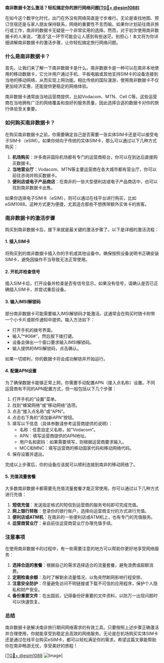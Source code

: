 **南非数据卡怎么激活？轻松搞定你的旅行网络问题[[TG💪+ @esim1088](https://t.me/s/esim1088)]**

在如今这个数字化时代，出门在外没有网络简直是寸步难行。无论是查找地图、预订住宿还是与家人朋友保持联系，网络的重要性不言而喻。如果你计划前往南非旅行或工作，南非的数据卡无疑是一个非常实用的选择。然而，对于初次使用南非数据卡的人来说，“激活”这一环节可能会让人感到有些迷茫。别担心！本文将为你详细讲解南非数据卡的激活步骤，让你轻松搞定旅行网络问题。

### 什么是南非数据卡？

首先，让我们来了解一下南非数据卡是什么。南非数据卡是一种可以在南非本地使用的移动数据卡，它允许用户通过手机、平板电脑或其他支持SIM卡的设备连接到当地的移动网络，从而实现上网功能。相比传统的国际漫游，使用南非数据卡不仅更加经济实惠，还能提供更稳定的网络体验。

南非数据卡通常由当地运营商提供，比如Vodacom、MTN、Cell C等。这些运营商在当地拥有广泛的网络覆盖和良好的服务质量，因此选择合适的数据卡对你的旅行体验至关重要。

### 如何购买南非数据卡？

在购买南非数据卡之前，你需要确定自己是否需要一张实体SIM卡还是可以接受电子SIM卡（eSIM）。如果你倾向于传统的实体SIM卡，那么可以通过以下几种方式购买：

1. **机场购买**：许多南非国际机场都有专门的运营商柜台，你可以在到达后直接购买数据卡。
2. **当地营业厅**：Vodacom、MTN等主要运营商在各大城市都有营业厅，你可以前往咨询并购买数据卡。
3. **便利店或电子产品商店**：在南非的一些大型便利店或电子产品商店中，也可以找到南非数据卡出售。

如果你选择电子SIM卡（eSIM），则可以通过在线平台进行购买，比如eSIM1088。这种方式更为便捷，尤其适合那些不想携带额外实体卡的旅客。

### 南非数据卡的激活步骤

购买到南非数据卡后，接下来就是最关键的激活步骤了。以下是详细的激活流程：

#### 1. 插入SIM卡
将购买到的南非数据卡插入你的手机或其他设备中。确保按照设备说明书正确安装SIM卡，避免因操作不当导致无法正常使用。

#### 2. 开机并检查信号
插入SIM卡后，打开设备并检查是否有信号显示。如果没有信号，请确认是否已正确插入SIM卡，并尝试重启设备。

#### 3. 输入IMSI解锁码
部分南非数据卡可能需要输入IMSI解锁码才能激活。这通常会在购买时随卡附带一个小卡片或邮件通知中提供。输入方法如下：
- 打开手机的拨号界面。
- 输入“*#06#”，然后按下拨打键。
- 设备会弹出一个窗口要求输入IMSI解锁码。
- 输入提供的IMSI解锁码，点击确认。

如果一切顺利，你的数据卡将会成功解锁并开始运行。

#### 4. 配置APN设置
为了确保数据卡能够正常上网，你需要手动配置APN（接入点名称）设置。不同运营商有不同的APN配置方式，但一般包括以下几个步骤：

1. 打开手机的“设置”菜单。
2. 找到“蜂窝网络”或“移动网络”选项。
3. 点击“接入点名称”或“APN”。
4. 点击右下角的“添加新APN”按钮。
5. 填写以下信息（具体参数请参考运营商提供的说明）：
   - 名称：任意自定义名称，如“Vodacom”。
   - APN：填写运营商提供的APN地址。
   - 用户名和密码：如果需要填写，则根据运营商要求输入。
   - MCC和MNC：填写运营商的移动国家代码和移动网络代码。
6. 保存设置并退出。

完成以上步骤后，你的设备应该就可以顺利连接到南非的移动网络了。

#### 5. 充值流量套餐
大多数南非数据卡都需要先充值流量套餐才能正常使用。你可以通过以下几种方式进行充值：

1. **短信充值**：发送指定格式的短信到运营商的服务号码即可完成充值。
2. **网上银行转账**：登录你的银行账户，选择向运营商支付的方式进行充值。
3. **便利店或ATM机**：在南非的一些便利店或ATM机上，也有专门的充值服务。
4. **运营商营业厅**：亲自前往运营商营业厅办理充值手续。

### 注意事项

在使用南非数据卡的过程中，有一些需要注意的地方可以帮助你更好地享受网络服务：

1. **选择合适的套餐**：根据自己的需求选择适合的流量套餐，避免浪费或超额消费。
2. **定期检查余额**：及时了解剩余流量情况，以免突然断网影响行程安排。
3. **注意安全防护**：尽量避免访问不明链接或下载不可信的应用程序，保护个人隐私和财产安全。
4. **备份重要文件**：在出国前，记得备份好重要的文件资料，以防万一出现问题时可以快速恢复。

### 总结

南非数据卡是解决南非旅行期间网络需求的有效工具。只要按照上述步骤正确激活并合理使用，你就能享受到稳定且高效的网络服务。无论是在机场购买实体SIM卡还是通过在线平台购买eSIM卡，都可以轻松满足你的需求。希望这篇文章能帮助你在南非畅游无忧，享受美好的旅程！

[[TG💪+ @esim1088](https://t.me/s/esim1088) ![Image](https://i.postimg.cc/4NQfJmqS/Snipaste-2025-05-13-00-14-12.png)]